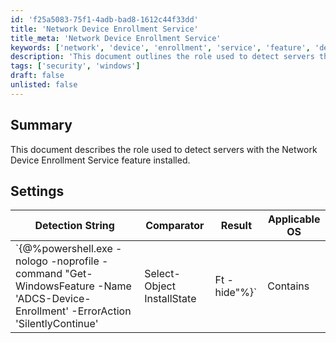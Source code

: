 ```yaml
---
id: 'f25a5083-75f1-4adb-bad8-1612c44f33dd'
title: 'Network Device Enrollment Service'
title_meta: 'Network Device Enrollment Service'
keywords: ['network', 'device', 'enrollment', 'service', 'feature', 'detection', 'windows']
description: 'This document outlines the role used to detect servers that have the Network Device Enrollment Service feature installed, including the settings and detection strings required for effective identification.'
tags: ['security', 'windows']
draft: false
unlisted: false
---
```


## Summary

This document describes the role used to detect servers with the Network Device Enrollment Service feature installed.

## Settings

| Detection String                                                                                   | Comparator | Result   | Applicable OS |
|----------------------------------------------------------------------------------------------------|------------|----------|---------------|
| `\{@%powershell.exe -nologo -noprofile -command "Get-WindowsFeature -Name 'ADCS-Device-Enrollment' -ErrorAction 'SilentlyContinue' | Select-Object InstallState | Ft -hide"%}` | Contains    | Installed | Windows       |




